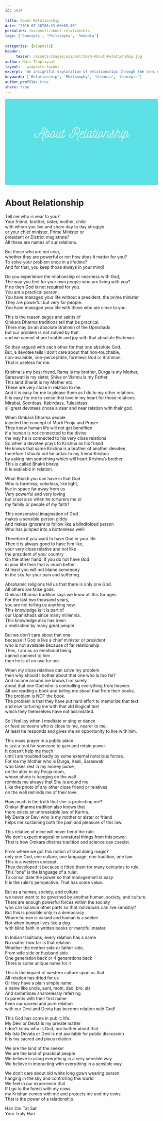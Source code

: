 ```yaml
--- 
id: 5024

title: About Relationship
date: "2016-07-26T08:33:00+05:30"
permalink: /wiaposts/about-relationship
tags: ['Concepts', 'Philosophy', 'Vedanta']    

categories: [wiaposts] 
header:
     teaser: /assets/images/wiapost/5024-About-Relationship.jpg
author: Hari Thapliyaal 
layout:   wiaposts-layout
excerpt: 'An insightful exploration of relationships through the lens of philosophy and Vedanta.' 
keywords: ['Relationship', 'Philosophy', 'Vedanta', 'Concepts']
author_profile: true 
share: true 
---
```


![About Relationship](/assets/images/wiapost/5024-About-Relationship.jpg)     
   
# About Relationship
    
Tell me who is near to you?     
Your friend, brother, sister, mother, child     
with whom you live and share day to day struggle     
or your chief minister, Prime Minister or     
president or District magistrate?     
All these are names of our relations.    
    
But those who are not near,     
whether they are powerful or not how does it matter for you?     
To solve your problem once in a lifetime?     
And for that, you keep those always in your mind!    
    
Do you experience the relationship or nearness with God,     
The way you feel for your own people who are living with you?     
If no then God is not required for you.     
You are a practical person,     
You have managed your life without a president, the prime minister     
They are powerful but very far people.     
You have managed your life with those who are close to you.    
    
This is the reason sages and saints of     
Omkara Dharma traditions tell that be practical.     
There may be an absolute Brahmin of the Upnishads     
but our problem is not solved by that     
and we cannot share trouble and joy with that absolute Brahman.    
    
So they argued with each other for that one absolute God.     
But, a devotee tells I don’t care about that non-touchable,     
non-available, non-perceptible, formless God or Brahman.     
That is useless for me.    
    
Krishna is my best friend, Rama is my brother, Durga is my Mother,     
Saraswati is my sister, Shiva or Vishnu is my Father,     
This land Bharat is my Mother etc.     
These are very close in relation to me.     
And it is easy for me to please them as I do to my other relations.     
It is easy for me to sense that love in my heart for those relations.     
Mirabai, Soordaas, Kabirdass, Tulasidaas     
all great devotees chose a dear and near relation with their god.    
    
When Omkara Dharma people     
injected the concept of Murti Pooja and Prayer     
They knew human life will not get benefited     
if a human is not connected to the divine     
the way he is connected to his very close relations     
So when a devotee prays to Krishna as his friend     
He knows that same Krishna is a brother of another devotee,     
therefore I should not be unfair to my friend Krishna     
by asking him something which will heart Krishna’s brother.     
This is called Bhakti bhava.     
It is available in relation.    
    
What Bhakti you can have in that God     
Who is formless, colorless, like light,     
live in space far away from us     
Very powerful and very loving     
but cruel also when he torturers me or     
my family or people of my faith?    
    
This nonsensical imagination of God     
makes a sensible person giddy     
And makes ignorant to follow like a blindfolded person     
Who has jumped into a bottomless well!    
    
Therefore if you want to have God in your life     
Then it is always good to have him like,     
your very close relative and not like     
the president of your country     
On the other hand, if you do not have God     
in your life then that is much better     
At least you will not blame somebody     
in the sky for your pain and suffering.    
    
Abrahamic religions tell us that there is only one God.     
All others are false gods.     
Omkara Dharma tradition says we know all this for ages     
For the last two thousand years,     
you are not telling us anything new.     
This knowledge is it is part of     
our Upanishads since many millennia.     
This knowledge also has been     
a realization by many great people    
    
But we don’t care about that one     
because if God is like a chief minister or president     
who is not available because of far relationship     
Then, I am as an emotional being     
cannot connect to him     
then he is of no use for me.    
    
When my close relatives can solve my problem     
then why should I bother about that one who is too far?     
And no one around me knows him surely     
about that one God who is controlling everything from heaven.     
All are reading a book and telling me about that from their books.     
The problem is NOT the book.     
The problem is that they have put hard effort to memorize that text     
and now torturing me with that old illogical text     
which they themselves have not assimilated.    
    
So I feel joy when I meditate or sing or dance     
or feed someone who is close to me, nearer to me.     
At least he responds and gives me an opportunity to live with him.    
    
This mass prayer in a public place     
is just a tool for someone to gain and retain power.     
It doesn’t help me much     
until I am troubled badly by some external notorious forces.     
For me my Mother who is Durga, Kaali, Saraswati     
who takes rest in my money purse,     
on the alter in my Pooja room,     
whose photo is hanging on the wall     
reminds me always that She is around me     
Like the photo of any other close friend or relatives     
on the wall reminds me of their love.    
    
How much is the truth that she is protecting me?     
Omkar dharma tradition also knows that     
there exists an unbreakable law of Karma.     
My Devta or Devi who is my mother or sister or friend     
helps me sustaining both the pain and pleasure of this law.    
    
This relative of mine will never bend the rule.     
We don’t expect magical or unnatural things from this power.     
That is how Omkara dharma tradition and science can coexist.    
    
From where we got this notion of God doing magic?     
only one God, one culture, one language, one tradition, one law.     
This is a western concept.     
They developed it because it fitted them for many centuries to rule.     
This “one” is the language of a ruler.     
To consolidate the power so that management is easy.     
It is the ruler’s perspective. That has some value.    
    
But as a human, society, and culture     
we never want to be governed by another human, society, and culture.     
There are enough powerful forces within the society     
who can balance other parts so that individuals can live sensibly?     
But this is possible only in a democracy     
Where human is valued and human is a seeker     
Not when human lives like a dog     
with blind faith in written books or merciful master.    
    
In Indian traditions, every relation has a name     
No matter how far is that relation     
Whether the mother side or father side,     
From wife side or husband side     
One generation back or 4 generations back     
There is some unique name for it    
    
This is the impact of western culture upon us that     
All relation has dried for us     
Or they have a plain simple name.     
a name like uncle, aunt, mom, dad, bro, sis     
And sometimes shamelessly referring     
to parents with their first name     
Even our sacred and pure relation     
with our Devi and Devta has become relation with God!    
    
This God has come in public life.     
My Devi or Devta is my private matter     
I don’t know who is God, nor bother about that.     
My Ista Devata or Devi is not available for public discussion     
It is my sacred and pious relation    
    
We are the land of the seeker     
We are the land of practical people     
We believe in using everything in a very sensible way     
We believe in interacting with everything in a sensible way    
    
We don’t care about old white long gown wearing person     
hanging in the sky and controlling this world     
We feel in our experience that     
If I go to the forest with my cows     
my Krishan comes with me and protects me and my cows     
That is the power of a relationship.    
    
Hari Om Tat Sat    
Your Truly Hari    
